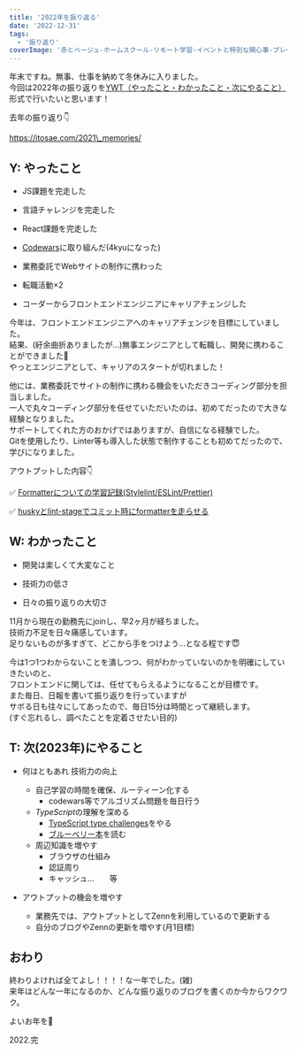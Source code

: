 ```yaml
---
title: '2022年を振り返る'
date: '2022-12-31'
tags:
  - '振り返り'
coverImage: '赤とベージュ-ホームスクール-リモート学習-イベントと特別な関心事-プレゼンテーション-1.jpg'
---
```


年末ですね。無事、仕事を納めて冬休みに入りました。  
今回は2022年の振り返りを[YWT（やったこと・わかったこと・次にやること）](https://www.jmac.co.jp/glossary/n-z/ywt.html)形式で行いたいと思います！

去年の振り返り👇

https://itosae.com/2021\_memories/

## Y: やったこと

- JS課題を完走した

- 言語チャレンジを完走した

- React課題を完走した

- [Codewars](https://www.codewars.com/dashboard)に取り組んだ(4kyuになった)

- 業務委託でWebサイトの制作に携わった

- 転職活動×2

- コーダーからフロントエンドエンジニアにキャリアチェンジした

今年は、フロントエンドエンジニアへのキャリアチェンジを目標にしていました。  
結果、(紆余曲折ありましたが...)無事エンジニアとして転職し、開発に携わることができました🎉  
やっとエンジニアとして、キャリアのスタートが切れました！

他には、業務委託でサイトの制作に携わる機会をいただきコーディング部分を担当しました。  
一人で丸々コーディング部分を任せていただいたのは、初めてだったので大きな経験となりました。  
サポートしてくれた方のおかげではありますが、自信になる経験でした。  
Gitを使用したり、Linter等も導入した状態で制作することも初めてだったので、学びになりました。

アウトプットした内容👇

✅ [Formatterについての学習記録(Stylelint/ESLint/Prettier)](https://itosae.com/formatter-study_01/)

✅ [huskyとlint-stageでコミット時にformatterを走らせる](https://itosae.com/formatter-study_02/)

## W: わかったこと

- 開発は楽しくて大変なこと

- 技術力の低さ

- 日々の振り返りの大切さ

11月から現在の勤務先にjoinし、早2ヶ月が経ちました。  
技術力不足を日々痛感しています。  
足りないものが多すぎて、どこから手をつけよう...となる程です😇

今は1つ1つわからないことを潰しつつ、何がわかっていないのかを明確にしていきたいのと、  
フロントエンドに関しては、任せてもらえるようになることが目標です。  
また毎日、日報を書いて振り返りを行っていますが  
サボる日も往々にしてあったので、毎日15分は時間とって継続します。  
(すぐ忘れるし、調べたことを定着させたい目的)

## T: 次(2023年)にやること

- 何はともあれ 技術力の向上

  - 自己学習の時間を確保、ルーティーン化する
    - codewars等でアルゴリズム問題を毎日行う
  - *TypeScript*の理解を深める
    - [TypeScript type challenges](https://github.com/type-challenges/type-challenges)をやる
    - [ブルーベリー本](https://www.amazon.co.jp/%E3%83%97%E3%83%AD%E3%82%92%E7%9B%AE%E6%8C%87%E3%81%99%E4%BA%BA%E3%81%AE%E3%81%9F%E3%82%81%E3%81%AETypeScript%E5%85%A5%E9%96%80-%E5%AE%89%E5%85%A8%E3%81%AA%E3%82%B3%E3%83%BC%E3%83%89%E3%81%AE%E6%9B%B8%E3%81%8D%E6%96%B9%E3%81%8B%E3%82%89%E9%AB%98%E5%BA%A6%E3%81%AA%E5%9E%8B%E3%81%AE%E4%BD%BF%E3%81%84%E6%96%B9%E3%81%BE%E3%81%A7-Software-Design-plus-%E9%88%B4%E6%9C%A8-ebook/dp/B09Y527YPV/ref=sr_1_1?adgrpid=125850700702&gclid=CjwKCAiA2L-dBhACEiwAu8Q9YNR4W_HyVxuEYoXgxco2AX3gLbOqKw8OfYAg0Ecyl5MDDDA1aLj3JxoCTwYQAvD_BwE&hvadid=618680535026&hvdev=c&hvlocphy=1009240&hvnetw=g&hvqmt=e&hvrand=1393980552092180684&hvtargid=kwd-1647563795496&hydadcr=27297_14598079&jp-ad-ap=0&keywords=%E3%83%97%E3%83%AD%E3%82%92%E7%9B%AE%E6%8C%87%E3%81%99%E4%BA%BA%E3%81%AE%E3%81%9F%E3%82%81%E3%81%AEtypescript%E5%85%A5%E9%96%80&qid=1672475204&sr=8-1)を読む
  - 周辺知識を増やす
    - ブラウザの仕組み
    - 認証周り
    - キャッシュ...　　等

- アウトプットの機会を増やす
  - 業務先では、アウトプットとしてZennを利用しているので更新する
  - 自分のブログやZennの更新を増やす(月1目標)

## おわり

終わりよければ全てよし！！！！な一年でした。(雑)  
来年はどんな一年になるのか、どんな振り返りのブログを書くのか今からワクワク。

よいお年を👋

2022.完
